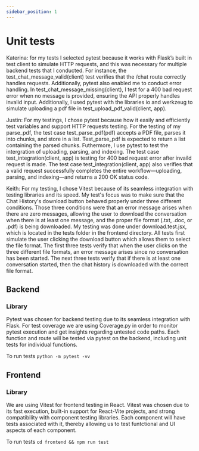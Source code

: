 ```yaml
---
sidebar_position: 1
---
```

# Unit tests

Katerina: for my tests I selected pytest because it works with Flask’s built
in test client to simulate HTTP requests, and this was necessary for multiple
backend tests that I conducted. For instance, the test_chat_message_valid(client) 
test verifies that the /chat route correctly handles requests. Additionally,
pytest also enabled me to conduct error handling. In test_chat_message_missing(client), 
I test for a 400 bad request error when no message is provided, ensuring the API properly 
handles invalid input. Additionally, I used pytest with the libraries io 
and werkzeug to simulate uploading a pdf file in test_upload_pdf_valid(client, app).

Justin: For my testings, I chose pytest because how it easily and efficiently test variables and support HTTP requests testing. For the testing of my parse_pdf, the test case test_parse_pdf(pdf) accepts a PDF file, parses it into chunks, and store in a list. Test_parse_pdf is expected to return a list containing the parsed chunks. Futhermore, I use pytest to test the intergration of uploading, parsing, and indexing. The test case test_integration(client, app) is testing for 400 bad request error after invaild request is made. The test case test_integration(client, app) also verifies that a valid request successfully completes the entire workflow—uploading, parsing, and indexing—and returns a 200 OK status code.

Keith: For my testing, I chose Vitest because of its seamless integration with testing libraries and its speed. My test's focus was to make sure that the Chat History's download button behaved properly under three different conditions. Those three conditions were that an error message arises when there are zero messages, allowing the user to download the conversation when there is at least one message, and the proper file format (.txt, .doc, or .pdf) is being downloaded. My testing was done under download.test.jsx, which is located in the tests folder in the frontend directory. All tests first simulate the user clicking the download button which allows them to select the file format. The first three tests verify that when the user clicks on the three different file formats, an error message arises since no conversation has been started. The next three tests verify that if there is at least one conversation started, then the chat history is downloaded with the correct file format.



## Backend
### Library

Pytest was chosen for backend testing due to its seamless integration with
Flask. For test coverage we are using Coverage.py in order to monitor pytest execution
and get insights regarding untested code paths. Each function and route will be tested 
via pytest on the backend, including unit tests for individual functions. 

To run tests
`python -m pytest -vv`

## Frontend
### Library

We are using Vitest for frontend testing in React. Vitest was chosen due to its fast execution,
built-in support for React-Vite projects, and strong compatibility with component testing libraries.
Each component will have tests associated with it, thereby allowing us to test funtctional and UI aspects
of each component. 

To run tests 
`cd frontend && npm run test`
